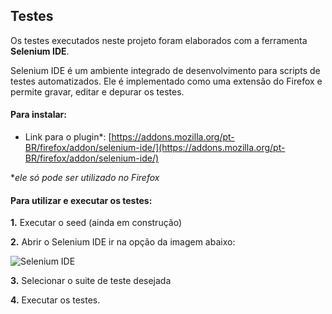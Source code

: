 ## **Testes** ##


Os testes executados neste projeto foram elaborados com a ferramenta **Selenium IDE**.

Selenium IDE é um ambiente integrado de desenvolvimento para scripts de testes automatizados. Ele é implementado como uma extensão do Firefox e permite gravar, editar e depurar os testes.


#### **Para instalar:** ####
- Link para o plugin*:
[https://addons.mozilla.org/pt-BR/firefox/addon/selenium-ide/](https://addons.mozilla.org/pt-BR/firefox/addon/selenium-ide/)

**ele só pode ser utilizado no Firefox*

#### **Para utilizar e executar os testes:** ####

**1.**  Executar o seed (ainda em construção)

**2.** Abrir o Selenium IDE ir na opção da imagem abaixo:

![Selenium IDE](https://github.com/JonathasArts/abpresa/blob/teste/app/testes/1-%20abrir%20suit%20de%20teste.jpg)

**3.** Selecionar o suite de teste desejada

**4.** Executar os testes.
